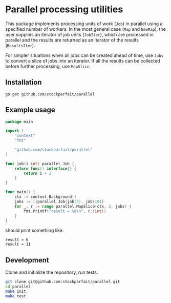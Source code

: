 # Parallel processing utilities

This package implements processing units of work (`Job`) in parallel using a
specified number of workers. In the most general case (`Map` and `NewMap`), the
user supplies an iterator of job units (`JobIter`), which are processed in
parallel and the results are returned as an iterator of the results
(`ResultsIter`).

For simpler situations when all jobs can be created ahead of time, use `Jobs` to
convert a slice of jobs into an iterator. If all the results can be collected
before further processing, use `MapSlice`.

## Installation

```
go get github.com/stockparfait/parallel
```

## Example usage

```go
package main

import (
	"context"
	"fmt"

	"github.com/stockparfait/parallel"
)

func job(i int) parallel.Job {
	return func() interface{} {
		return i + 1
	}
}

func main() {
	ctx := context.Background()
	jobs := []parallel.Job{job(5), job(10)}
	for _, r := range parallel.MapSlice(ctx, 2, jobs) {
		fmt.Printf("result = %d\n", r.(int))
	}
}
```

should print something like:

```
result = 6
result = 11
```

## Development

Clone and initialize the repository, run tests:

```sh
git clone git@github.com:stockparfait/parallel.git
cd parallel
make init
make test
```

